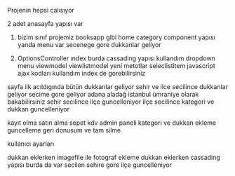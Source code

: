 Projenin hepsi calısıyor

2 adet anasayfa yapısı var

1. bizim sınıf projemiz booksapp gibi
   home category component yapısı yanda menu var secenege gore dukkanlar geliyor

2. OptionsController ındex
   burda cassading yapısı kullandım
   dropdown menu viewmodel viewlistmodel yeni metotlar seleclistitem
   javascript ajax kodları kullandım index de gorebilirsiniz

sayfa ilk acıldıgında bütün dukkanlar geliyor
sehir ve ilce secilince dukkanlar geliyor secime gore geliyor
adana aladağ
istanbul ümraniye olarak bakabilirsiniz
sehir secilince ilçe guncelleniyor
ilçe secilince kategori ve dukkan guncelleniyor

kayıt olma satın alma sepet kdv admin paneli
kategori ve dukkan ekleme guncelleme geri donusum ve tam silme

kullanıcı ayarları

dukkan eklerken imagefile ile fotograf ekleme
dukkan eklerken cassading yapısı burda da var
secilen sehire gore ilçe guncelleniyor

